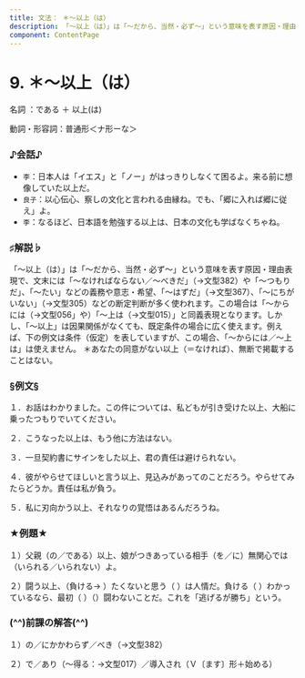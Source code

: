 ```yaml
---
title: 文法： ＊～以上（は）
description: 「～以上（は）」は「～だから、当然・必ず～」という意味を表す原因・理由表現で、文末には「～なければならない／～べきだ」（→文型382）や「～つもりだ」、「～たい」などの義務や意志・希望、「～はずだ」（→文型367）、「～にちがいない」（→文型305）などの断定判断が多く使われます。この場合は「～からには（→文型056」や）「～上は（→文型015）」と同義表現となります。しかし、「～以上」は因果関係がなくても、既定条件の場合に広く使えます。例えば、下の例文は条件（仮定）を表していますが、この場合、「～からには／～上は」は使えません。
component: ContentPage
---
```



# 9. ＊～以上（は）
名詞 ：である ＋ 以上(は)

動詞・形容詞：普通形＜ナ形ーな＞

### ♪会話♪
- `李`：日本人は「イエス」と「ノー」がはっきりしなくて困るよ。来る前に想像していた以上だ。 
- `良子`：以心伝心、察しの文化と言われる由縁ね。でも、「郷に入れば郷に従え」よ。
- `李`：なるほど、日本語を勉強する以上は、日本の文化も学ばなくちゃね。

### ♯解説♭
「～以上（は）」は「～だから、当然・必ず～」という意味を表す原因・理由表現で、文末には「～なければならない／～べきだ」（→文型382）や「～つもりだ」、「～たい」などの義務や意志・希望、「～はずだ」（→文型367）、「～にちがいない」（→文型305）などの断定判断が多く使われます。この場合は「～からには（→文型056」や）「～上は（→文型015）」と同義表現となります。しかし、「～以上」は因果関係がなくても、既定条件の場合に広く使えます。例えば、下の例文は条件（仮定）を表していますが、この場合、「～からには／～上は」は使えません。
＊あなたの同意がない以上（＝なければ）、無断で掲載することはない。

### §例文§
１．お話はわかりました。この件については、私どもが引き受けた以上、大船に乗ったつもりでいてください。

２．こうなった以上は、もう他に方法はない。

３．一旦契約書にサインをした以上、君の責任は避けられない。

４．彼がやらせてほしいと言う以上、見込みがあってのことだろう。やらせてみたらどうか。責任は私が負う。

５．私に刃向かう以上、それなりの覚悟はあるんだろうね。


### ★例題★
１）父親（の／である）以上、娘がつきあっている相手（を／に）無関心では（いられる／いられない）よ。

２）闘う以上、（負ける→ ）たくないと思う（ ）は人情だ。負ける（ ）わかっているなら、最初（ ）（）闘わないことだ。これを「逃げるが勝ち」という。

### (^^)前課の解答(^^)
１）の／にかかわらず／べき（→文型382）

２）で／あり（～得る：→文型017）／導入され（Ｖ〔ます〕形＋始める）
